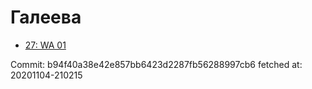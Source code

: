 # Галеева
- [27: WA 01](27.md)

Commit: b94f40a38e42e857bb6423d2287fb56288997cb6
 fetched at: 20201104-210215
